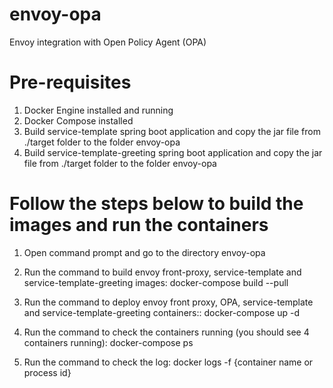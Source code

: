 # envoy-opa
Envoy integration with Open Policy Agent (OPA)

# Pre-requisites
1. Docker Engine installed and running
2. Docker Compose installed
2. Build service-template spring boot application and copy the jar file from ./target folder to the folder envoy-opa
2. Build service-template-greeting spring boot application and copy the jar file from ./target folder to the folder envoy-opa

# Follow the steps below to build the images and run the containers 
1. Open command prompt and go to the directory envoy-opa

2. Run the command to build envoy front-proxy, service-template and service-template-greeting images: docker-compose build --pull

3. Run the command to deploy envoy front proxy, OPA, service-template and service-template-greeting containers:: docker-compose up -d

4. Run the command to check the containers running (you should see 4 containers running): docker-compose ps

5. Run the command to check the log: docker logs -f {container name or process id} 




